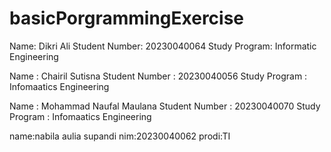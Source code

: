 # basicPorgrammingExercise
Name: Dikri Ali
Student Number: 20230040064
Study Program: Informatic Engineering

Name : Chairil Sutisna
Student Number : 20230040056
Study Program : Infomaatics Engineering

Name : Mohammad Naufal Maulana
Student Number : 20230040070
Study Program : Infomaatics Engineering

name:nabila aulia supandi
nim:20230040062
prodi:TI
